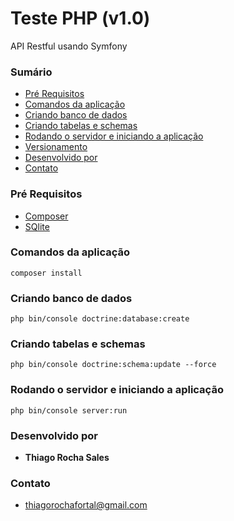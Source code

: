#  Teste PHP (v1.0)

API Restful usando Symfony
### Sumário
+ [Pré Requisitos](#pré-requisitos)
+ [Comandos da aplicação](#comandos-da-aplicação)
+ [Criando banco de dados](#criando-banco-de-dados)
+ [Criando tabelas e schemas](#criando-tabelas-e-schemas)
+ [Rodando o servidor e iniciando a aplicação](#rodando-o-servidor-e-iniciando-a-aplicação)
+ [Versionamento](#versionamento)
+ [Desenvolvido por](#desenvolvido-por)
+ [Contato](#contato)
 
### Pré Requisitos
+ [Composer](https://getcomposer.org/) 
+ [SQlite](https://sqlite.org/index.html) 

### Comandos da aplicação
```
composer install
```  

### Criando banco de dados
```
php bin/console doctrine:database:create
```  

### Criando tabelas e schemas
```
php bin/console doctrine:schema:update --force
``` 

### Rodando o servidor e iniciando a aplicação
```
php bin/console server:run
``` 

### Desenvolvido por
+ **Thiago Rocha Sales** 

### Contato
+ thiagorochafortal@gmail.com
